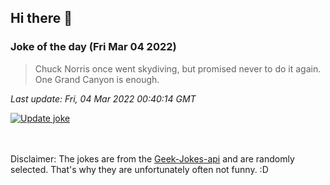 ## Hi there 👋

### Joke of the day (Fri Mar 04 2022)
<!-- joke -->
>Chuck Norris once went skydiving, but promised never to do it again. One Grand Canyon is enough.
<!-- /joke -->

*Last update: Fri, 04 Mar 2022 00:40:14 GMT*

[![Update joke](https://github.com/nclskfm/nclskfm/actions/workflows/joke.yml/badge.svg)](https://github.com/nclskfm/nclskfm/actions/workflows/joke.yml)

<br><br>
Disclaimer: The jokes are from the [Geek-Jokes-api](https://github.com/sameerkumar18/geek-joke-api) and are randomly selected. That's why they are unfortunately often not funny. :D
